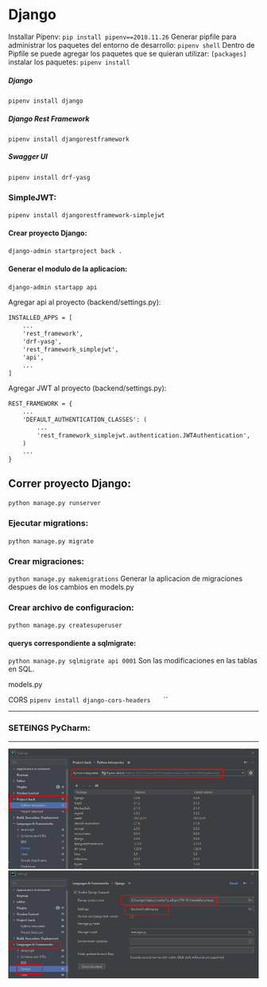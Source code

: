 # Django

Installar Pipenv:
`pip install pipenv==2018.11.26`
Generar pipfile para administrar los paquetes del entorno de desarrollo:
`pipenv shell`
Dentro de Pipfile se puede agregar los paquetes que se quieran utilizar:
`[packages]`
instalar los paquetes:
`pipenv install`


##### Django
`pipenv install django`
##### Django Rest Framework
`pipenv install djangorestframework`
##### Swagger UI
`pipenv install drf-yasg`
### SimpleJWT:
`pipenv install djangorestframework-simplejwt`


#### Crear proyecto Django:
`django-admin startproject back .`

#### Generar el modulo de la aplicacion:
`django-admin startapp api`

Agregar api al proyecto (backend/settings.py):
```
INSTALLED_APPS = [
    ...
    'rest_framework',
    'drf-yasg',
    'rest_framework_simplejwt',
    'api',
    ...
]
```
Agregar JWT al proyecto (backend/settings.py):
```
REST_FRAMEWORK = {
    ...
    'DEFAULT_AUTHENTICATION_CLASSES': (
        ...
        'rest_framework_simplejwt.authentication.JWTAuthentication',
    )
    ...
}
```



## Correr proyecto Django:
`python manage.py runserver`

### Ejecutar migrations:
`python manage.py migrate`

### Crear migraciones:
`python manage.py makemigrations`
Generar la aplicacion de migraciones despues de los cambios en models.py




### Crear archivo de configuracion:
`python manage.py createsuperuser`


#### querys correspondiente a sqlmigrate:
`python manage.py sqlmigrate api 0001`
Son las modificaciones en las tablas en SQL.



models.py     





CORS
`pipenv install django-cors-headers`
``
``
``
``
``



---
### SETEINGS PyCharm:
---
![1657424000513](image/comandos_django/1657424000513.png)
![1657423869180](image/comandos_django/1657423869180.png)